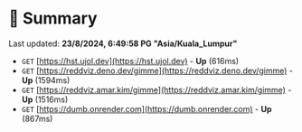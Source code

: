 # 📖 Summary
Last updated: **23/8/2024, 6:49:58 PG "Asia/Kuala_Lumpur"**

- `GET` [https://hst.ujol.dev](https://hst.ujol.dev) - **Up** (616ms)
- `GET` [https://reddviz.deno.dev/gimme](https://reddviz.deno.dev/gimme) - **Up** (1594ms)
- `GET` [https://reddviz.amar.kim/gimme](https://reddviz.amar.kim/gimme) - **Up** (1516ms)
- `GET` [https://dumb.onrender.com](https://dumb.onrender.com) - **Up** (867ms)
